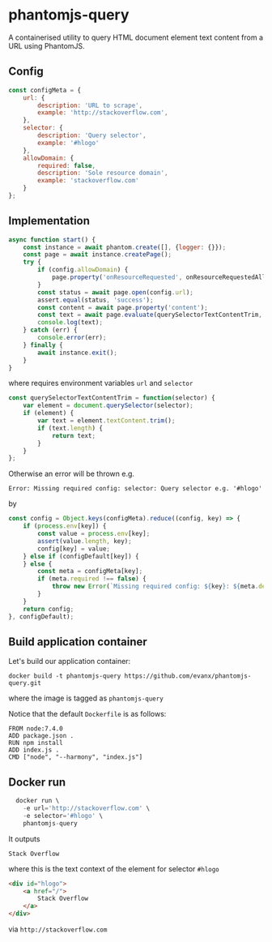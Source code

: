 
# phantomjs-query

A containerised utility to query HTML document element text content from a URL using PhantomJS.

## Config

```javascript
const configMeta = {
    url: {
        description: 'URL to scrape',
        example: 'http://stackoverflow.com',
    },
    selector: {
        description: 'Query selector',
        example: '#hlogo'
    },
    allowDomain: {
        required: false,
        description: 'Sole resource domain',
        example: 'stackoverflow.com'
    }
};
```

## Implementation

```javascript
async function start() {
    const instance = await phantom.create([], {logger: {}});
    const page = await instance.createPage();
    try {
        if (config.allowDomain) {
            page.property('onResourceRequested', onResourceRequestedAllowDomain, config.allowDomain);
        }
        const status = await page.open(config.url);
        assert.equal(status, 'success');
        const content = await page.property('content');
        const text = await page.evaluate(querySelectorTextContentTrim, config.selector);
        console.log(text);
    } catch (err) {
        console.error(err);
    } finally {
        await instance.exit();
    }
}
```
where requires environment variables `url` and `selector`
```javascript
const querySelectorTextContentTrim = function(selector) {
    var element = document.querySelector(selector);
    if (element) {
        var text = element.textContent.trim();
        if (text.length) {
            return text;
        }
    }
};
```

Otherwise an error will be thrown e.g.
```
Error: Missing required config: selector: Query selector e.g. '#hlogo'
```
by
```javascript
const config = Object.keys(configMeta).reduce((config, key) => {
    if (process.env[key]) {
        const value = process.env[key];
        assert(value.length, key);
        config[key] = value;
    } else if (configDefault[key]) {
    } else {
        const meta = configMeta[key];
        if (meta.required !== false) {
            throw new Error(`Missing required config: ${key}: ${meta.description} e.g. '${meta.example}'`);
        }
    }
    return config;
}, configDefault);
```

## Build application container

Let's build our application container:
```shell
docker build -t phantomjs-query https://github.com/evanx/phantomjs-query.git
```
where the image is tagged as `phantomjs-query`

Notice that the default `Dockerfile` is as follows:
```
FROM node:7.4.0
ADD package.json .
RUN npm install
ADD index.js .
CMD ["node", "--harmony", "index.js"]
```

## Docker run

```javascript
  docker run \
    -e url='http://stackoverflow.com' \
    -e selector='#hlogo' \
    phantomjs-query
```
It outputs
```
Stack Overflow
```
where this is the text context of the element for selector `#hlogo`
```html
<div id="hlogo">
    <a href="/">
        Stack Overflow
    </a>
</div>
```
via `http://stackoverflow.com`
